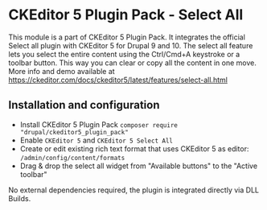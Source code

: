 # CKEditor 5 Plugin Pack - Select All
This module is a part of CKEditor 5 Plugin Pack. It integrates the official Select all plugin with CKEditor 5 for Drupal 9 and 10.
The select all feature lets you select the entire content using the Ctrl/Cmd+A keystroke or a toolbar button. This way you can clear or copy all the content in one move.
More info and demo available at https://ckeditor.com/docs/ckeditor5/latest/features/select-all.html

## Installation and configuration
- Install CKEditor 5 Plugin Pack `composer require "drupal/ckeditor5_plugin_pack"`
- Enable `CKEditor 5` and `CKEditor 5 Select All`
- Create or edit existing rich text format that uses CKEditor 5 as editor: `/admin/config/content/formats`
- Drag & drop the select all widget from "Available buttons" to the "Active toolbar"

No external dependencies required, the plugin is integrated directly via DLL Builds.

